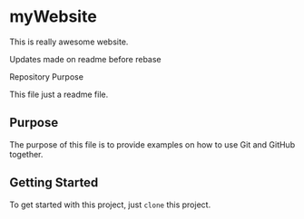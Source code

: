 # myWebsite

This is really awesome website.

Updates made on readme before rebase

 Repository Purpose

This file just a readme file.

## Purpose

The purpose of this file is to provide examples
on how to use Git and GitHub together.

## Getting Started

To get started with this project, just `clone` this project.
